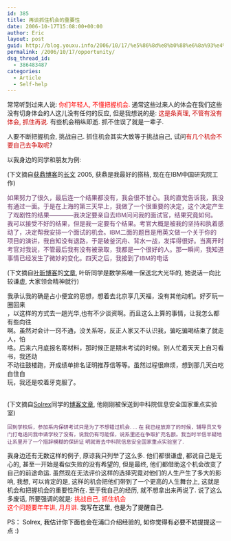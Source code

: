 ```yaml
---
id: 385
title: 再谈抓住机会的重要性
date: 2006-10-17T15:08:00+00:00
author: Eric
layout: post
guid: http://blog.youxu.info/2006/10/17/%e5%86%8d%e8%b0%88%e6%8a%93%e4%bd%8f%e6%9c%ba%e4%bc%9a%e7%9a%84%e9%87%8d%e8%a6%81%e6%80%a7/
permalink: /2006/10/17/opportunity/
dsq_thread_id:
  - 386483487
categories:
  - Article
  - Self-help
---
```

常常听到过来人说: <span style="color: #ff0000">你们年轻人, 不懂把握机会.</span> 通常这些过来人的体会在我们这些没有切身体会的人这儿没有任何的反应, 但是我想说的是: <span style="color: #cc0000">这是条真理, 不管有没有体会, 抓住再说. </span>有些机会稍纵即逝. 抓不住误了就是一辈子.

人要不断把握机会, 挑战自己. 抓住机会其实大致等于挑战自己, 试问<span style="color: #cc0000">有几个机会不要自己去争取呢</span>?
  
以我身边的同学和朋友为例:
  
(下文摘自[获鼎博客](http://dean1873.spaces.live.com/)的[长文](http://dean1873.spaces.live.com/blog/cns!9FC9095B3EC1A9E2!139.entry) 2005, 获鼎是我最好的搭档, 现在在IBM中国研究院工作)

<span style="font-size: 85%"></span><span id="ctl02_ctl00_lblPermalink" style="color: #663366; font-family: arial">如果努力了很久，最后连一个结果都没有，我会很不甘心。我的直觉告诉我，我没 有通过一面。于是在上海的第三天早上，我做了一个很重要的决定，这个决定产生了戏剧性的结果————我决定要亲自去IBM问问我的面试官，结果究竟如何。 我可以接受不好的结果，但是我一定要有个结果。考官大概是被我的坚持和执着感动了，决定帮我安排一个面试的机会。IBM二面的题目是用英文做一个关于你的 项目的演讲，我自知没有退路，于是破釜沉舟、背水一战，发挥得很好。当离开时考官对我说，不管最后我有没有被录取，我都是一个很好的人。那一瞬间，我知道 事情已经发生了微妙的变化。四天之后，我接到了IBM的电话</span>

(下文摘自[叶昕博客](http://fibonecei.spaces.live.com/)的[文章](http://fibonecei.spaces.live.com/blog/cns!48DD04065BFBD4DE!815.entry), 叶昕同学是数学系唯一保送北大光华的, 她说话一向比较谦虚, 大家领会精神就行)

<span style="color: #663366; font-size: 85%"></span><span id="BlogViewId">我承认我的确是占小便宜的思想，想着去北京享几天福，没有其他动机。好歹玩一圈回来<br /> ，以这样的方式去一趟光华,也有不少谈资啊。而且这么上算的事情，让我怎么都有些向往<br /> 啊。虽然对会计一窍不通，没关系呀，反正人家又不认识我，骗吃骗喝结束了就走人，怕<br /> 啥。后来六月底报名寄材料，那时候正是期末考试的时候。别人忙着天天上自习看书，我还动<br /> 不动往鼓楼跑，开成绩单排名证明推荐信等等。虽然过程很麻烦，想到那几天白吃白住白<br /> 玩，我还是咬着牙克服了。</p> 

<p>
  </span><span style="color: #3333ff"></span><br /> (下文摘自<a href="http://mu-er.spaces.live.com/">Solrex</a>同学的<a href="http://mu-er.spaces.live.com/blog/cns!ABDFB973439C0A6B!1178.entry">博客文章</a>, 他刚刚被保送到中科院信息安全国家重点实验室)<span style="color: #663366; font-size: 85%"><br /> </span>
</p>

<p style="color: #663366">
  <span style="font-size: 85%">回到学校后，参加系内保研考试只是为了不想错过机会. &#8230; 在 我已经放弃了的时候，辅导员又专门打电话问我申请学校了没有，说我仍有可能保，说系里还在争取扩充名额。我当时半信半疑地让系里开了一个措辞模糊的保研证 明就寄去中科院信息安全国家重点实验室了.</span>
</p>

<p>
  我身边还有无数这样的例子, 原谅我只列举了这么多. 他们都很谦虚, 都说自己是无心的, 甚至一开始是看似失败的没有希望的, 但是最终, 他们都借助这个机会改变了自己的前途命运. 虽然现在无法评价这样的选择究竟对他们的人生产生了多大的影响, 我想, 可以肯定的是, 这样的机会把他们带到了一个更高的人生舞台上, 这就是机会和把握机会的重要性所在. 至于我自己的经历, 就不想拿出来再说了. 说了这么多废话, 所要强调的就是: <span style="color: #ff0000">挑战自己, 抓住机会<br /> 这个问题要年年讲, 月月讲. </span><span style="color: #000000">我写在这里, 也是为了提醒自己. </span>
</p>

<p>
  <span style="color: #000000">PS： Solrex, 我估计你下面也会在浦口介绍经验的, 如你觉得有必要不妨提提这一点 </span>:)
</p>